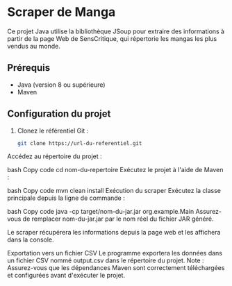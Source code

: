# Scraper de Manga

Ce projet Java utilise la bibliothèque JSoup pour extraire des informations à partir de la page Web de SensCritique, qui répertorie les mangas les plus vendus au monde.

## Prérequis
- Java (version 8 ou supérieure)
- Maven

## Configuration du projet
1. Clonez le référentiel Git :
   ```bash
   git clone https://url-du-referentiel.git
Accédez au répertoire du projet :

bash
Copy code
cd nom-du-repertoire
Exécutez le projet à l'aide de Maven :

bash
Copy code
mvn clean install
Exécution du scraper
Exécutez la classe principale depuis la ligne de commande :

bash
Copy code
java -cp target/nom-du-jar.jar org.example.Main
Assurez-vous de remplacer nom-du-jar.jar par le nom réel du fichier JAR généré.

Le scraper récupérera les informations depuis la page web et les affichera dans la console.

Exportation vers un fichier CSV
Le programme exportera les données dans un fichier CSV nommé output.csv dans le répertoire du projet.
Note : Assurez-vous que les dépendances Maven sont correctement téléchargées et configurées avant d'exécuter le projet.
